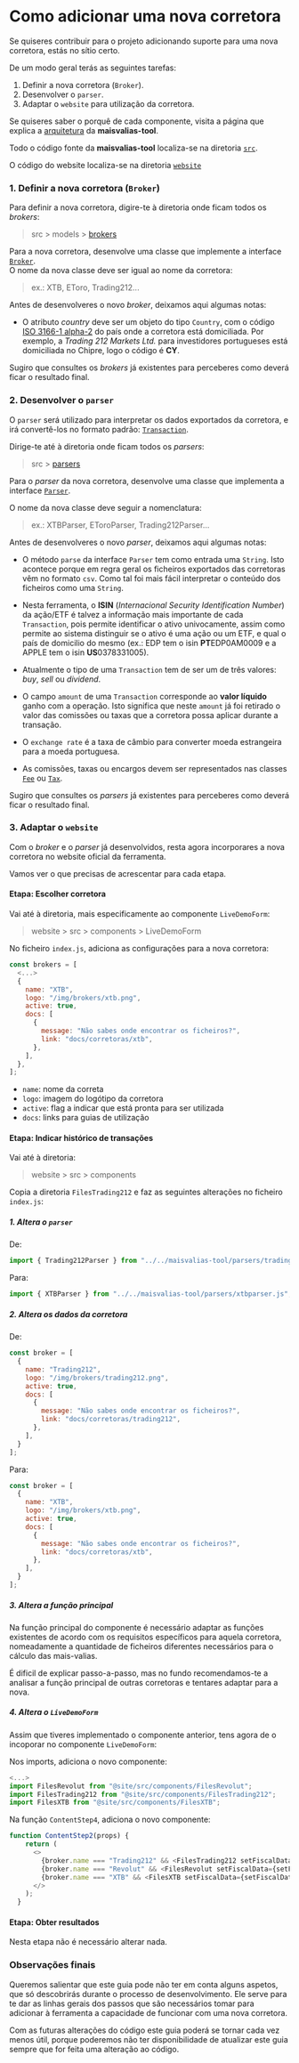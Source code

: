 # Como adicionar uma nova corretora

Se quiseres contribuir para o projeto adicionando suporte para uma nova corretora, estás no sítio certo.

De um modo geral terás as seguintes tarefas:

1. Definir a nova corretora (`Broker`).
2. Desenvolver o `parser`.
3. Adaptar o `website` para utilização da corretora.

Se quiseres saber o porquê de cada componente, visita a página que explica a [arquitetura](https://tomas-silva-pt.github.io/maisvalias-tool/docs/conceitos-chave/arquitetura) da **maisvalias-tool**.

Todo o código fonte da **maisvalias-tool** localiza-se na diretoria [`src`](../src).

O código do website localiza-se na diretoria [`website`](../website)

### 1. Definir a nova corretora (`Broker`)

Para definir a nova corretora, digire-te à diretoria onde ficam todos os _brokers_:

> src > models > [brokers](../src/models/brokers/)

Para a nova corretora, desenvolve uma classe que implemente a interface [`Broker`](../src/models/brokers/broker.ts).   
O nome da nova classe deve ser igual ao nome da corretora:

> ex.: XTB, EToro, Trading212...

Antes de desenvolveres o novo _broker_, deixamos aqui algumas notas:

* O atributo _country_ deve ser um objeto do tipo `Country`, com o código [ISO 3166-1 alpha-2](https://en.wikipedia.org/wiki/ISO_3166-1_alpha-2) do país onde a corretora está domiciliada. Por exemplo, a _Trading 212 Markets Ltd._ para investidores portugueses está domiciliada no Chipre, logo o código é **CY**.

Sugiro que consultes os _brokers_ já existentes para perceberes como deverá ficar o resultado final.

### 2. Desenvolver o `parser`

O `parser` será utilizado para interpretar os dados exportados da corretora, e irá convertê-los no formato padrão: [`Transaction`](../src/models/transaction.ts).

Dirige-te até à diretoria onde ficam todos os _parsers_:
> src > [parsers](../src/parsers/)

Para o _parser_ da nova corretora, desenvolve uma classe que implementa a interface [`Parser`](../src/parsers/parser.ts).

O nome da nova classe deve seguir a nomenclatura:

> ex.: XTBParser, EToroParser, Trading212Parser...

Antes de desenvolveres o novo _parser_, deixamos aqui algumas notas:

* O método `parse` da interface `Parser` tem como entrada uma `String`. Isto acontece porque em regra geral os ficheiros exportados das corretoras vêm no formato `csv`. Como tal foi mais fácil interpretar o conteúdo dos ficheiros como uma `String`.

* Nesta ferramenta, o **ISIN** (_Internacional Security Identification Number_) da ação/ETF é talvez a informação mais importante de cada `Transaction`, pois permite identificar o ativo univocamente, assim como permite ao sistema distinguir se o ativo é uma ação ou um ETF, e qual o país de domicilio do mesmo (ex.: EDP tem o isin **PT**EDP0AM0009 e a APPLE tem o isin **US**0378331005).

* Atualmente o tipo de uma `Transaction` tem de ser um de três valores: _buy_, _sell_ ou _dividend_.

* O campo `amount` de uma `Transaction` corresponde ao **valor líquido** ganho com a operação. Isto significa que neste `amount` já foi retirado o valor das comissões ou taxas que a corretora possa aplicar durante a transação.

* O `exchange rate` é a taxa de câmbio para converter moeda estrangeira para a moeda portuguesa.

* As comissões, taxas ou encargos devem ser representados nas classes [`Fee`](../src/models/fee.ts) ou [`Tax`](../src/models/tax.ts).

Sugiro que consultes os _parsers_ já existentes para perceberes como deverá ficar o resultado final.

### 3. Adaptar o `website`

Com o _broker_ e o _parser_ já desenvolvidos, resta agora incorporares a nova corretora no website oficial da ferramenta.

Vamos ver o que precisas de acrescentar para cada etapa.

#### Etapa: Escolher corretora

Vai até à diretoria, mais especificamente ao componente `LiveDemoForm`:

> website > src > components > LiveDemoForm

No ficheiro `index.js`, adiciona as configurações para a nova corretora:

```javascript
const brokers = [
  <...>
  {
    name: "XTB",
    logo: "/img/brokers/xtb.png",
    active: true,
    docs: [
      {
        message: "Não sabes onde encontrar os ficheiros?",
        link: "docs/corretoras/xtb",
      },
    ],
  },
];
```

* `name`: nome da correta
* `logo`: imagem do logótipo da corretora
* `active`: flag a indicar que está pronta para ser utilizada
* `docs`: links para guias de utilização



#### Etapa: Indicar histórico de transações

Vai até à diretoria:

> website > src > components

Copia a diretoria `FilesTrading212` e faz as seguintes alterações no ficheiro `index.js`:

##### 1. Altera o `parser`

De:
```javascript
import { Trading212Parser } from "../../maisvalias-tool/parsers/trading212parser.js";
```

Para:
```javascript
import { XTBParser } from "../../maisvalias-tool/parsers/xtbparser.js";
```

##### 2. Altera os dados da corretora

De:
```javascript
const broker = [
  {
    name: "Trading212",
    logo: "/img/brokers/trading212.png",
    active: true,
    docs: [
      {
        message: "Não sabes onde encontrar os ficheiros?",
        link: "docs/corretoras/trading212",
      },
    ],
  }
];
```

Para:
```javascript
const broker = [
  {
    name: "XTB",
    logo: "/img/brokers/xtb.png",
    active: true,
    docs: [
      {
        message: "Não sabes onde encontrar os ficheiros?",
        link: "docs/corretoras/xtb",
      },
    ],
  }
];
```

##### 3. Altera a função principal

Na função principal do componente é necessário adaptar as funções existentes de acordo com os requisitos específicos para aquela corretora, nomeadamente a quantidade de ficheiros diferentes necessários para o cálculo das mais-valias.

É dificil de explicar passo-a-passo, mas no fundo recomendamos-te a analisar a função principal de outras corretoras e tentares adaptar para a nova.

##### 4. Altera o `LiveDemoForm`

Assim que tiveres implementado o componente anterior, tens agora de o incoporar no componente `LiveDemoForm`:

Nos imports, adiciona o novo componente:

```javascript
<...>
import FilesRevolut from "@site/src/components/FilesRevolut";
import FilesTrading212 from "@site/src/components/FilesTrading212";
import FilesXTB from "@site/src/components/FilesXTB";
```

Na função `ContentStep4`, adiciona o novo componente:

```javascript
function ContentStep2(props) {
    return (
      <>
        {broker.name === "Trading212" && <FilesTrading212 setFiscalData={setFiscalData} setStep={setStep} />}
        {broker.name === "Revolut" && <FilesRevolut setFiscalData={setFiscalData} setStep={setStep} />}
        {broker.name === "XTB" && <FilesXTB setFiscalData={setFiscalData} setStep={setStep} />}
      </>
    );
  }
```

#### Etapa: Obter resultados

Nesta etapa não é necessário alterar nada.

### Observações finais

Queremos salientar que este guia pode não ter em conta alguns aspetos, que só descobrirás durante o processo de desenvolvimento. Ele serve para te dar as linhas gerais dos passos que são necessários tomar para adicionar à ferramenta a capacidade de funcionar com uma nova corretora.

Com as futuras alterações do código este guia poderá se tornar cada vez menos útil, porque poderemos não ter disponibilidade de atualizar este guia sempre que for feita uma alteração ao código.